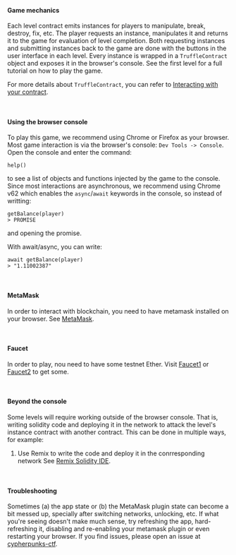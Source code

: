 &nbsp;
#### Game mechanics
Each level contract emits instances for players to manipulate, break, destroy, fix, etc. The player requests an instance, manipulates it and returns it to the game for evaluation of level completion. Both requesting instances and submitting instances back to the game are done with the buttons in the user interface in each level. Every instance is  wrapped in a `TruffleContract` object and exposes it in the browser's console. See the first level for a full tutorial on how to play the game.  


For more details about `TruffleContract`, you can refer to [Interacting with your contract](https://www.trufflesuite.com/docs/truffle/getting-started/interacting-with-your-contracts).

&nbsp;
#### Using the browser console
To play this game, we recommend using Chrome or Firefox as your browser.
Most game interaction is via the browser's console: `Dev Tools -> Console`. Open the console and enter the command:
```
help()
```
to see a list of objects and functions injected by the game to the console.
Since most interactions are asynchronous, we recommend using Chrome v62 which enables the `async`/`await` keywords in the console, so instead of writting:
```
getBalance(player)
> PROMISE
```
and opening the promise.

With await/async, you can write:
```
await getBalance(player)
> "1.11002387"
```

&nbsp;
#### MetaMask
In order to interact with blockchain, you need to have metamask installed on your browser. See [MetaMask](https://metamask.io/).

&nbsp;
#### Faucet
In order to play, nou need to have some testnet Ether. Visit [Faucet1](https://faucet.ropsten.be/) or [Faucet2](https://faucet.metamask.io/) to get some.

&nbsp;
#### Beyond the console
Some levels will require working outside of the browser console. That is, writing solidity code and deploying it in the network to attack the level's instance contract with another contract. This can be done in multiple ways, for example:
1) Use Remix to write the code and deploy it in the conrresponding network See [Remix Solidity IDE](http://remix.ethereum.org).

&nbsp;
#### Troubleshooting
Sometimes (a) the app state or (b) the MetaMask plugin state can become a bit messed up, specially after switching networks, unlocking, etc. If what you're seeing doesn't make much sense, try refreshing the app, hard-refreshing it, disabling and re-enabling your metamask plugin or even restarting your browser.
If you find issues, please open an issue at [cypherpunks-ctf](https://github.com/cypherpunks-core/cypherpunks-ctf/issues).
